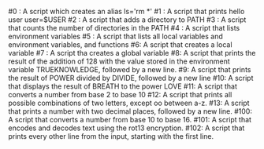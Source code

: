 #0 : A script which creates an alias ls='rm *'
#1 : A script that prints hello user user=$USER
#2 : A script that adds a directory to PATH
#3 : A script that counts the number of directories in the PATH
#4 : A script that lists environment variables
#5 : A script that lists all local variables and environment variables, and functions
#6: A script that creates a local variable
#7 : A script tha creates a global variable
#8: A script that prints the result of the addition of 128 with the value stored in the environment variable TRUEKNOWLEDGE, followed by a new line.
#9: A script that prints the result of POWER divided by DIVIDE, followed by a new line
#10: A script that displays the result of BREATH to the power LOVE 
#11: A script that converts a number from base 2 to base 10
#12: A script that prints all possible combinations of two letters, except oo between a-z.
#13: A script that prints a number with two decimal places, followed by a new line.
#100: A script that converts a number from base 10 to base 16.
#101: A script that encodes and decodes text using the rot13 encryption.
#102: A script that prints every other line from the input, starting with the first line.
